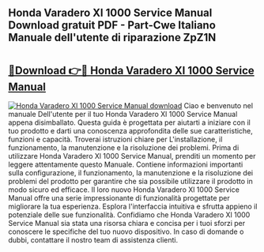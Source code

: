 ## Honda Varadero Xl 1000 Service Manual Download gratuit PDF - Part-Cwe Italiano Manuale dell'utente di riparazione ZpZ1N

# <h2><a href="http://dfb6fmi.blite.top/?on=Honda+Varadero+Xl+1000+Service+Manual">🔗Download 👉🔴 Honda Varadero Xl 1000 Service Manual</a></h2>

[![Honda Varadero Xl 1000 Service Manual download](https://i.imgur.com/lujVjoI.png)](http://dfb6fmi.blite.top/?on=Honda+Varadero+Xl+1000+Service+Manual)
Ciao e benvenuto nel manuale Dell'utente per il tuo Honda Varadero Xl 1000 Service Manual appena disimballato. Questa guida è progettata per aiutarti a iniziare con il tuo prodotto e darti una conoscenza approfondita delle sue caratteristiche, funzioni e capacità. Troverai istruzioni chiare per L'installazione, il funzionamento, la manutenzione e la risoluzione dei problemi. Prima di utilizzare Honda Varadero Xl 1000 Service Manual, prenditi un momento per leggere attentamente questo Manuale. Contiene informazioni importanti sulla configurazione, il funzionamento, la manutenzione e la risoluzione dei problemi del prodotto per garantire che sia possibile utilizzare il prodotto in modo sicuro ed efficace. Il loro nuovo Honda Varadero Xl 1000 Service Manual offre una serie impressionante di funzionalità progettate per migliorare la tua esperienza. Esplora l'interfaccia intuitiva e sfrutta appieno il potenziale delle sue funzionalità. Confidiamo che Honda Varadero Xl 1000 Service Manual sia stata una risorsa chiara e concisa per i tuoi sforzi per conoscere le specifiche del tuo nuovo dispositivo. In caso di domande o dubbi, contattare il nostro team di assistenza clienti.
